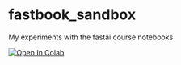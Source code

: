 # fastbook_sandbox
My experiments with the fastai course notebooks

[![Open In Colab](https://colab.research.google.com/assets/colab-badge.svg)](https://github.com/mycarta/fastbook_sandbox/blob/main/02a_production_jmd_image_scraper_train_and_inference.ipynb)

